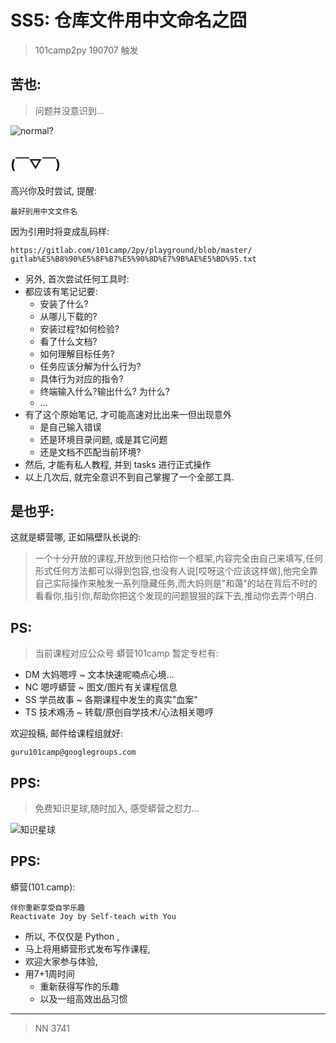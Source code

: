 # SS5: 仓库文件用中文命名之囧
> 101camp2py 190707 触发

## 苦也:
> 问题并没意识到...

![normal?](https://ipic.zoomquiet.top/2019-08-16-ScreenShot%202019-08-16%2010.22.29.jpg)


## (￣▽￣)
高兴你及时尝试, 提醒:

    最好别用中文文件名

因为引用时将变成乱码样:

    https://gitlab.com/101camp/2py/playground/blob/master/
    gitlab%E5%B8%90%E5%8F%B7%E5%90%8D%E7%9B%AE%E5%BD%95.txt

- 另外, 首次尝试任何工具时:
- 都应该有笔记记要:
    + 安装了什么?
    + 从哪儿下载的?
    + 安装过程?如何检验?
    + 看了什么文档?
    + 如何理解目标任务?
    + 任务应该分解为什么行为?
    + 具体行为对应的指令?
    + 终端输入什么?输出什么? 为什么?
    + ...
- 有了这个原始笔记, 才可能高速对比出来一但出现意外
    + 是自己输入错误
    + 还是环境目录问题, 或是其它问题
    + 还是文档不匹配当前环境?
- 然后, 才能有私人教程, 并到 tasks 进行正式操作
- 以上几次后, 就完全意识不到自己掌握了一个全部工具.


## 是也乎:
这就是蟒营哪, 正如隔壁队长说的:

> 一个十分开放的课程,开放到他只给你一个框架,内容完全由自己来填写,任何形式任何方法都可以得到包容,也没有人说[哎呀这个应该这样做],他完全靠自己实际操作来触发一系列隐藏任务,而大妈则是"和蔼"的站在背后不时的看看你,指引你,帮助你把这个发现的问题狠狠的踩下去,推动你去弄个明白. 




## PS:
> 当前课程对应公众号 蟒营101camp 暂定专栏有:

- DM 大妈嗯哼 ~ 文本快速呢喃点心境...
- NC 嗯哼蟒营 ~ 图文/图片有关课程信息
- SS 学员故事 ~ 各期课程中发生的真实"血案"
- TS 技术鳮汤 ~ 转载/原创自学技术/心法相关嗯哼

欢迎投稿, 邮件给课程组就好:

    guru101camp@googlegroups.com


## PPS:
> 免费知识星球,随时加入, 感受蟒营之怼力...

![知识星球](https://ipic.zoomquiet.top/2019-08-09-190809camp101.jpeg)

## PPS:
蟒营(101.camp): 

    伴你重新享受自学乐趣
    Reactivate Joy by Self-teach with You

- 所以, 不仅仅是 Python ,
- 马上将用蟒营形式发布写作课程,
- 欢迎大家参与体验,
- 用7+1周时间
    + 重新获得写作的乐趣
    + 以及一组高效出品习惯

------

> NN 3741

